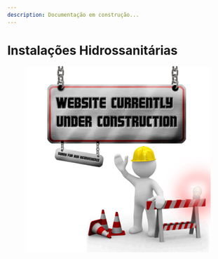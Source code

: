 ```yaml
---
description: Documentação em construção...
---
```


# Instalações Hidrossanitárias

<figure><img src="../../.gitbook/assets/image (2).png" alt=""><figcaption></figcaption></figure>
